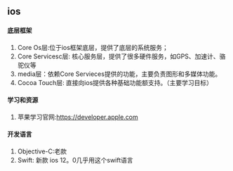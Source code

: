 ##  ios

#### 底层框架
1. Core Os层:位于ios框架底层，提供了底层的系统服务；
2. Core Servicesc层: 核心服务层，提供了很多硬件服务，如GPS、加速计、骆驼仪等
3. media层：依赖Core Servieces提供的功能，主要负责图形和多媒体功能。
4. Cocoa Touch层: 直接向ios提供各种基础功能额支持。（主要学习目标）

####  学习和资源
1. 苹果学习官网:https://developer.apple.com

#### 开发语言
1. Objective-C:老款
2. Swift: 新款 ios 12。0几乎用这个swift语言